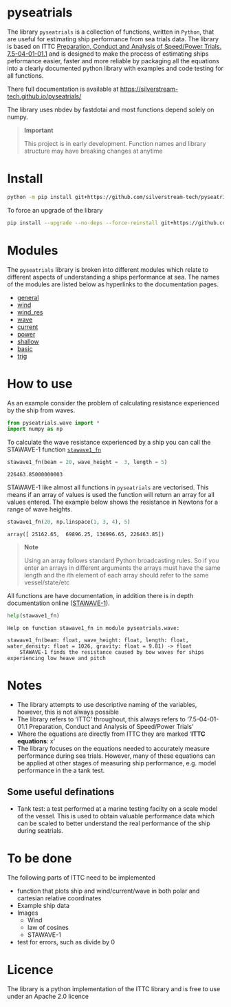 pyseatrials
================

<!-- WARNING: THIS FILE WAS AUTOGENERATED! DO NOT EDIT! -->

The library `pyseatrials` is a collection of functions, written in
`Python`, that are useful for estimating ship performance from sea
trials data. The library is based on ITTC [Preparation, Conduct and
Analysis of Speed/Power Trials.
7.5-04-01-01.1](https://www.ittc.info/media/8370/75-04-01-011.pdf) and
is designed to make the process of estimating ships peformance easier,
faster and more reliable by packaging all the equations into a clearly
documented python library with examples and code testing for all
functions.

There full documentation is available at
https://silverstream-tech.github.io/pyseatrials/

The library uses nbdev by fastdotai and most functions depend solely on
numpy.

<div>

> **Important**
>
> This project is in early development. Function names and library
> structure may have breaking changes at anytime

</div>

# Install

``` sh
python -m pip install git+https://github.com/silverstream-tech/pyseatrials 
```

To force an upgrade of the library

``` sh
pip install --upgrade --no-deps --force-reinstall git+https://github.com/silverstream-tech/pyseatrials 
```

# Modules

The `pyseatrials` library is broken into different modules which relate
to different aspects of understanding a ships performance at sea. The
names of the modules are listed below as hyperlinks to the documentation
pages.

- [general](https://silverstream-tech.github.io/pyseatrials/general_functions.html)
- [wind](https://silverstream-tech.github.io/pyseatrials/wind.html)
- [wind_res](https://silverstream-tech.github.io/pyseatrials/wind_resistance_coef.html)
- [wave](https://silverstream-tech.github.io/pyseatrials/wave_resistance.html)
- [current](https://silverstream-tech.github.io/pyseatrials/current.html)
- [power](https://silverstream-tech.github.io/pyseatrials/power.html)
- [shallow](https://silverstream-tech.github.io/pyseatrials/shallow.html)
- [basic](https://silverstream-tech.github.io/pyseatrials/basic_hydro_functions.html)
- [trig](https://silverstream-tech.github.io/pyseatrials/trig.html)

# How to use

As an example consider the problem of calculating resistance experienced
by the ship from waves.

``` python
from pyseatrials.wave import *
import numpy as np
```

To calculate the wave resistance experienced by a ship you can call the
STAWAVE-1 function
[`stawave1_fn`](https://JonnoB.github.io/pyseatrials/wave_resistance.html#stawave1_fn)

``` python
stawave1_fn(beam = 20, wave_height =  3, length = 5)
```

    226463.85000000003

STAWAVE-1 like almost all functions in `pyseatrials` are vectorised.
This means if an array of values is used the function will return an
array for all values entered. The example below shows the resistance in
Newtons for a range of wave heights.

``` python
stawave1_fn(20, np.linspace(1, 3, 4), 5)
```

    array([ 25162.65,  69896.25, 136996.65, 226463.85])

<div>

> **Note**
>
> Using an array follows standard Python broadcasting rules. So if you
> enter an arrays in different arguments the arrays must have the same
> length and the $i$th element of each array should refer to the same
> vessel/state/etc

</div>

All functions are have documentation, in addition there is in depth
documentation online
([STAWAVE-1](https://silverstream-tech.github.io/pyseatrials/wave_resistance.html#stawave1_fn)).

``` python
help(stawave1_fn)
```

    Help on function stawave1_fn in module pyseatrials.wave:

    stawave1_fn(beam: float, wave_height: float, length: float, water_density: float = 1026, gravity: float = 9.81) -> float
        STAWAVE-1 finds the resistance caused by bow waves for ships experiencing low heave and pitch

# Notes

- The library attempts to use descriptive naming of the variables,
  however, this is not always possible
- The library refers to ‘ITTC’ throughout, this always refers to
  ‘7.5-04-01-01.1 Preparation, Conduct and Analysis of Speed/Power
  Trials’
- Where the equations are directly from ITTC they are marked ‘**ITTC
  equations**: x’
- The library focuses on the equations needed to accurately measure
  performance during sea trials. However, many of these equations can be
  applied at other stages of measuring ship performance, e.g. model
  performance in the a tank test.

## Some useful definations

- Tank test: a test performed at a marine testing facilty on a scale
  model of the vessel. This is used to obtain valuable performance data
  which can be scaled to better understand the real performance of the
  ship during seatrials.

# To be done

The following parts of ITTC need to be implemented

- function that plots ship and wind/current/wave in both polar and
  cartesian relative coordinates
- Example ship data
- Images
  - Wind
  - law of cosines
  - STAWAVE-1
- test for errors, such as divide by 0

# Licence

The library is a python implementation of the ITTC library and is free
to use under an Apache 2.0 licence
